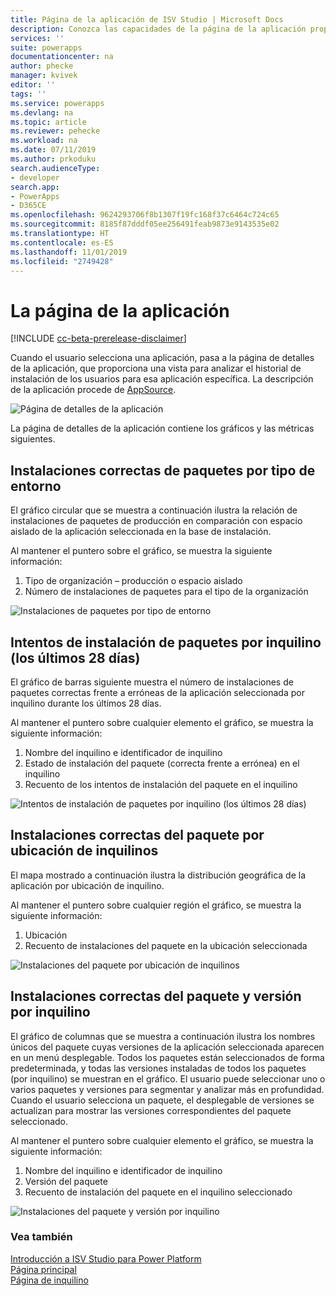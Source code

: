 ```yaml
---
title: Página de la aplicación de ISV Studio | Microsoft Docs
description: Conozca las capacidades de la página de la aplicación proporcionadas por el portal ISV Studio.
services: ''
suite: powerapps
documentationcenter: na
author: phecke
manager: kvivek
editor: ''
tags: ''
ms.service: powerapps
ms.devlang: na
ms.topic: article
ms.reviewer: pehecke
ms.workload: na
ms.date: 07/11/2019
ms.author: prkoduku
search.audienceType:
- developer
search.app:
- PowerApps
- D365CE
ms.openlocfilehash: 9624293706f8b1307f19fc168f37c6464c724c65
ms.sourcegitcommit: 8185f87dddf05ee256491feab9873e9143535e02
ms.translationtype: HT
ms.contentlocale: es-ES
ms.lasthandoff: 11/01/2019
ms.locfileid: "2749428"
---
```

# <a name="the-app-page"></a>La página de la aplicación

[!INCLUDE [cc-beta-prerelease-disclaimer](../../includes/cc-beta-prerelease-disclaimer.md)]

Cuando el usuario selecciona una aplicación, pasa a la página de detalles de la aplicación, que proporciona una vista para analizar el historial de instalación de los usuarios para esa aplicación específica. La descripción de la aplicación procede de [AppSource](https://appsource.microsoft.com/).

![Página de detalles de la aplicación](media/isv-portal-apppage-appname.png)

La página de detalles de la aplicación contiene los gráficos y las métricas siguientes.

## <a name="successful-package-installs-by-environment-type"></a>Instalaciones correctas de paquetes por tipo de entorno

El gráfico circular que se muestra a continuación ilustra la relación de instalaciones de paquetes de producción en comparación con espacio aislado de la aplicación seleccionada en la base de instalación.

Al mantener el puntero sobre el gráfico, se muestra la siguiente información:

1. Tipo de organización – producción o espacio aislado
2. Número de instalaciones de paquetes para el tipo de la organización

![Instalaciones de paquetes por tipo de entorno](media/isv-portal-apppage-graph1.png)

## <a name="package-install-attempts-by-tenant-last-28-days"></a>Intentos de instalación de paquetes por inquilino (los últimos 28 días)

El gráfico de barras siguiente muestra el número de instalaciones de paquetes correctas frente a erróneas de la aplicación seleccionada por inquilino durante los últimos 28 días.

Al mantener el puntero sobre cualquier elemento el gráfico, se muestra la siguiente información:

1. Nombre del inquilino e identificador de inquilino
2. Estado de instalación del paquete (correcta frente a errónea) en el inquilino
3. Recuento de los intentos de instalación del paquete en el inquilino

![Intentos de instalación de paquetes por inquilino (los últimos 28 días)](media/isv-portal-apppage-graph2.png)

## <a name="successful-package-installs-by-location-of-tenants"></a>Instalaciones correctas del paquete por ubicación de inquilinos

El mapa mostrado a continuación ilustra la distribución geográfica de la aplicación por ubicación de inquilino.

Al mantener el puntero sobre cualquier región el gráfico, se muestra la siguiente información:

1. Ubicación
2. Recuento de instalaciones del paquete en la ubicación seleccionada

![Instalaciones del paquete por ubicación de inquilinos](media/isv-portal-apppage-graph3.png)

## <a name="successful-package-and-version-installs-by-tenant"></a>Instalaciones correctas del paquete y versión por inquilino

El gráfico de columnas que se muestra a continuación ilustra los nombres únicos del paquete cuyas versiones de la aplicación seleccionada aparecen en un menú desplegable. Todos los paquetes están seleccionados de forma predeterminada, y todas las versiones instaladas de todos los paquetes (por inquilino) se muestran en el gráfico. El usuario puede seleccionar uno o varios paquetes y versiones para segmentar y analizar más en profundidad. Cuando el usuario selecciona un paquete, el desplegable de versiones se actualizan para mostrar las versiones correspondientes del paquete seleccionado.

Al mantener el puntero sobre cualquier elemento el gráfico, se muestra la siguiente información:

1. Nombre del inquilino e identificador de inquilino
2. Versión del paquete
3. Recuento de instalación del paquete en el inquilino seleccionado


![Instalaciones del paquete y versión por inquilino](media/isv-portal-apppage-graph4.png)

### <a name="see-also"></a>Vea también

[Introducción a ISV Studio para Power Platform](isv-app-management.md)  
[Página principal](isv-app-management-homepage.md)  
[Página de inquilino](isv-app-management-tenantpage.md)

